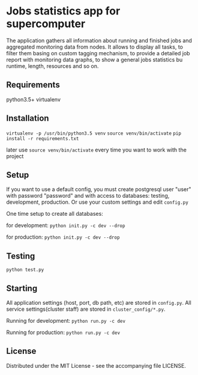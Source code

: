 # Jobs statistics app for supercomputer
The application gathers all information about running and finished jobs
and aggregated monitoring data from nodes.
It allows to display all tasks, to filter them basing on custom tagging mechanism,
to provide a detailed job report with monitoring data graphs,
to show a general jobs statistics bu runtime, length, resources and so on.

## Requirements
python3.5+
virtualenv

## Installation
`virtualenv -p /usr/bin/python3.5 venv`
`source venv/bin/activate`
`pip install -r requirements.txt`

later use `source venv/bin/activate` every time you want to work with the project

## Setup
If you want to use a default config, you must create postgresql user "user"
with password "password" and with access to databases: testing, development, production.
Or use your custom settings and edit `config.py`

One time setup to create all databases:

for development:
`python init.py -c dev --drop`

for production:
`python init.py -c dev --drop`

## Testing
`python test.py`

## Starting
All application settings (host, port, db path, etc) are stored in `config.py`.
All service settings(cluster staff) are stored in `cluster_config/*.py`.

Running for development:
`python run.py -c dev`

Running for production:
`python run.py -c dev`

## License
Distributed under the MIT License - see the accompanying file LICENSE.
